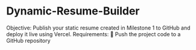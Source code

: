 # Dynamic-Resume-Builder
Objective: Publish your static resume created in Milestone 1 to GitHub and deploy it live using Vercel.  Requirements:  Push the project code to a GitHub repository
